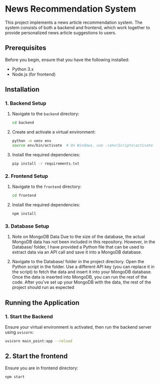 # News Recommendation System

This project implements a news article recommendation system. The system consists of both a backend and frontend, which work together to provide personalized news article suggestions to users.

## Prerequisites

Before you begin, ensure that you have the following installed:

- Python 3.x
- Node.js (for frontend)

## Installation

### 1. Backend Setup

1. Navigate to the `backend` directory:
    ```bash
    cd backend
    ```

2. Create and activate a virtual environment:
    ```bash
    python -m venv env
    source env/bin/activate  # On Windows, use .\env\Scripts\activate
    ```

3. Install the required dependencies:
    ```bash
    pip install -r requirements.txt
    ```

### 2. Frontend Setup

1. Navigate to the `frontend` directory:
    ```bash
    cd frontend
    ```

2. Install the required dependencies:
    ```bash
    npm install
    ```
### 3. Database Setup
 1. Note on MongoDB Data
    Due to the size of the database, the actual MongoDB data has not been included in this repository. However, in the Database/ folder, I have provided a Python file that can be used to extract 
    data via an API call and save it into a MongoDB database.

 2. Navigate to the Database/ folder in the project directory.
   Open the Python script in the folder.
   Use a different API key (you can replace it in the script) to fetch the data and insert it into your MongoDB database.
Once the data is inserted into MongoDB, you can run the rest of the code.
After you've set up your MongoDB with the data, the rest of the project should run as expected
## Running the Application

### 1. Start the Backend

Ensure your virtual environment is activated, then run the backend server using `uvicorn`:
```bash
uvicorn main_point:app --reload
```

## 2. Start the frontend

Ensure you are in frontend directory:
```bash
npm start
```
